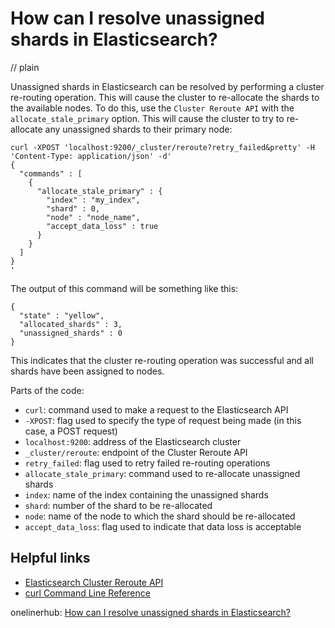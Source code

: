 # How can I resolve unassigned shards in Elasticsearch?
// plain

Unassigned shards in Elasticsearch can be resolved by performing a cluster re-routing operation. This will cause the cluster to re-allocate the shards to the available nodes. To do this, use the `Cluster Reroute API` with the `allocate_stale_primary` option. This will cause the cluster to try to re-allocate any unassigned shards to their primary node:

```
curl -XPOST 'localhost:9200/_cluster/reroute?retry_failed&pretty' -H 'Content-Type: application/json' -d'
{
  "commands" : [
    {
      "allocate_stale_primary" : {
        "index" : "my_index",
        "shard" : 0,
        "node" : "node_name",
        "accept_data_loss" : true
      }
    }
  ]
}
'
```

The output of this command will be something like this:
```
{
  "state" : "yellow",
  "allocated_shards" : 3,
  "unassigned_shards" : 0
}
```

This indicates that the cluster re-routing operation was successful and all shards have been assigned to nodes.

Parts of the code:
- `curl`: command used to make a request to the Elasticsearch API
- `-XPOST`: flag used to specify the type of request being made (in this case, a POST request)
- `localhost:9200`: address of the Elasticsearch cluster
- `_cluster/reroute`: endpoint of the Cluster Reroute API
- `retry_failed`: flag used to retry failed re-routing operations
- `allocate_stale_primary`: command used to re-allocate unassigned shards
- `index`: name of the index containing the unassigned shards
- `shard`: number of the shard to be re-allocated
- `node`: name of the node to which the shard should be re-allocated
- `accept_data_loss`: flag used to indicate that data loss is acceptable

## Helpful links
- [Elasticsearch Cluster Reroute API](https://www.elastic.co/guide/en/elasticsearch/reference/current/cluster-reroute.html)
- [curl Command Line Reference](https://curl.haxx.se/docs/manpage.html)

onelinerhub: [How can I resolve unassigned shards in Elasticsearch?](https://onelinerhub.com/elasticsearch/how-can-i-resolve-unassigned-shards-in-elasticsearch)